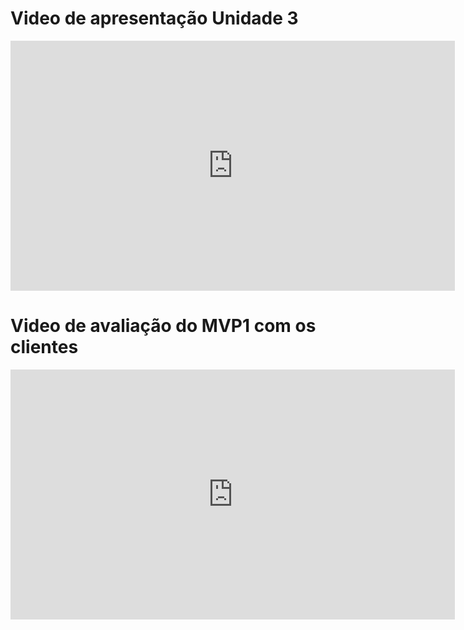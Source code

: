 # Video de apresentação Unidade 3
<iframe width="711" height="400" src="https://www.youtube.com/watch?v=0xmgWSWnoHQ" title="Apresentação Unidade 3 UnBnoFluxo" frameborder="0" allow="accelerometer; autoplay; clipboard-write; encrypted-media; gyroscope; picture-in-picture; web-share" allowfullscreen></iframe>


# Video de avaliação do MVP1 com os clientes
<iframe width="711" height="400" src="https://www.youtube.com/embed/JPDaDV0tJUg" title="Apresentação MVP1 UnBnoFluxo" frameborder="0" allow="accelerometer; autoplay; clipboard-write; encrypted-media; gyroscope; picture-in-picture; web-share" allowfullscreen></iframe>
